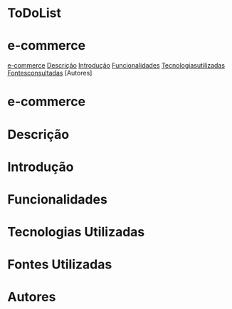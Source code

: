 # ToDoList

# e-commerce
[e-commerce]()
[Descrição]()
[Introdução]()
[Funcionalidades]()
[Tecnologiasutilizadas]() 
[Fontesconsultadas]()
[Autores]

# e-commerce
# Descrição
# Introdução
# Funcionalidades
# Tecnologias Utilizadas
# Fontes Utilizadas
# Autores
